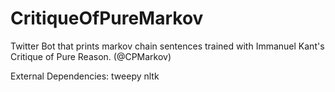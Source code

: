 # CritiqueOfPureMarkov
Twitter Bot that prints markov chain sentences trained with Immanuel Kant's Critique of Pure Reason. (@CPMarkov)


External Dependencies:
tweepy
nltk
